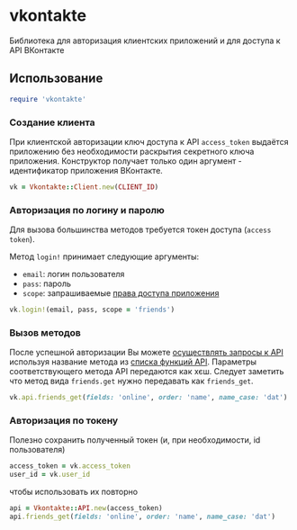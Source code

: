 # vkontakte
Библиотека для авторизация клиентских приложений и для доступа к API ВКонтакте

## Использование

``` ruby
require 'vkontakte'
```

### Создание клиента
При клиентской авторизации ключ доступа к API `access_token` выдаётся приложению без необходимости раскрытия секретного ключа приложения.
Конструктор получает только один аргумент - идентификатор приложения ВКонтакте.
``` ruby
vk = Vkontakte::Client.new(CLIENT_ID)
```

### Авторизация по логину и паролю
Для вызова большинства методов требуется токен доступа (`access token`).

Метод `login!` принимает следующие аргументы:
* `email`: логин пользователя
* `pass`: пароль
* `scope`: запрашиваемые [права доступа приложения](http://vkontakte.ru/developers.php?o=-1&p=%CF%F0%E0%E2%E0%20%E4%EE%F1%F2%F3%EF%E0%20%EF%F0%E8%EB%EE%E6%E5%ED%E8%E9)

``` ruby
vk.login!(email, pass, scope = 'friends')
```

### Вызов методов
После успешной авторизации Вы можете [осуществлять запросы к API](http://vk.com/developers.php?oid=-1&p=%D0%92%D1%8B%D0%BF%D0%BE%D0%BB%D0%BD%D0%B5%D0%BD%D0%B8%D0%B5_%D0%B7%D0%B0%D0%BF%D1%80%D0%BE%D1%81%D0%BE%D0%B2_%D0%BA_API) используя название метода из [списка функций API](http://vk.com/developers.php?oid=-1&p=%D0%9E%D0%BF%D0%B8%D1%81%D0%B0%D0%BD%D0%B8%D0%B5_%D0%BC%D0%B5%D1%82%D0%BE%D0%B4%D0%BE%D0%B2_API).
Параметры соответствующего метода API передаются как хєш.
Следует заметить что метод вида `friends.get` нужно передавать как `friends_get`.
``` ruby
vk.api.friends_get(fields: 'online', order: 'name', name_case: 'dat')
```

### Авторизация по токену
Полезно сохранить полученный токен (и, при необходимости, id пользователя)
``` ruby
access_token = vk.access_token
user_id = vk.user_id
```
чтобы использовать их повторно
``` ruby
api = Vkontakte::API.new(access_token)
api.friends_get(fields: 'online', order: 'name', name_case: 'dat')
```
